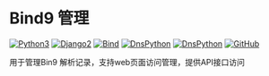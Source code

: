 # Bind9 管理[![Python3](https://img.shields.io/badge/Python-3.6.9-blue.svg?style=popout&)](https://www.python.org/)[![Django2](https://img.shields.io/badge/Django-2.1.14-brightgreen.svg?style=popout)](https://www.djangoproject.com/)[![Bind](https://img.shields.io/badge/Bind-9.9.4-orange.svg?style=popout)](http://www.isc.org/)[![DnsPython](https://img.shields.io/badge/DnsPython-1.16.0-9cf.svg?style=popout)](http://www.dnspython.org/)[![DnsPython](https://img.shields.io/badge/DjangoRestFramework-3.10.3-yellow.svg?style=popout)](https://www.django-rest-framework.org/)[![GitHub](https://img.shields.io/github/license/xiaoxin1992/bind9_config)](https://raw.githubusercontent.com/xiaoxin1992/bind9_config/master/LICENSE)用于管理Bin9 解析记录，支持web页面访问管理，提供API接口访问